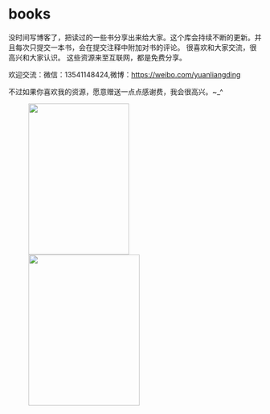 # books
没时间写博客了，把读过的一些书分享出来给大家。这个库会持续不断的更新。并且每次只提交一本书，会在提交注释中附加对书的评论。
很喜欢和大家交流，很高兴和大家认识。
这些资源来至互联网，都是免费分享。

欢迎交流：微信：13541148424,微博：https://weibo.com/yuanliangding

不过如果你喜欢我的资源，愿意赠送一点点感谢费，我会很高兴。~_^

<figure class="half">
  <img src="https://raw.githubusercontent.com/yuanliangding/books/master/alipay_QR.jpg" width="200px" height="300px" />
  <img src="https://raw.githubusercontent.com/yuanliangding/books/master/weixin_QR.jpg" width="221px" height="300px" />
</figure>

